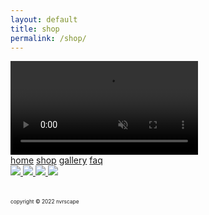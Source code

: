 ```yaml
---
layout: default
title: shop
permalink: /shop/
---
```

<style>

</style>
<!-- nav links -->
<div class="content-container">
<div class="nav-container">
    <!-- gif header -->
    <div class="header-logo">
        <video class="header-img" autoplay loop muted>
            <source src="../images/rotating-logo.mp4" type="video/mp4">
            <!-- webp here? -->
            Your browser does not support the video tag.
        </video> 
    </div>
    <div class="nav-links">
        <a class="nav-link" href="{{ site.baseurl }}/">home</a>
        <a class="nav-link active" href="{{ site.baseurl }}/shop">shop</a>
        <a class="nav-link" href="{{ site.baseurl }}/gallery">gallery</a>
        <a class="nav-link" href="{{ site.baseurl }}/faq">faq</a>
    </div>
</div>

<!-- product row -->
<div class="product-row">
    <a class="product-img-link" href="{{ site.baseurl }}/gate-belt">
        <img class="product-img" src="../images/products/belt-shot1.png">
    </a>
    <a class="product-img-link" href="{{ site.baseurl }}/transcendance-tee">
        <img class="product-img" src="../images/products/angel-tee1.png">
    </a>
    <a class="product-img-link" href="{{ site.baseurl }}/spiral-tee">
        <img class="product-img" src="../images/products/spiral-tee.png">
    </a>
    <a class="product-img-link" href="{{ site.baseurl }}/compass-bandanna">
        <img class="product-img" src="../images/products/bandana1.png">
    </a>
</div>

<div class="footer">
<a href="https://www.instagram.com/nvrscape/">
    <i class="fa-brands fa-square-instagram fa-xl"></i>
</a>
<a href="https://twitter.com/nvrscape">
    <i class="fa-brands fa-square-twitter fa-xl"></i>
</a>
<br>
<br>
<div style="font-size: .6em">
copyright © 2022 nvrscape
</div>
</div>
</div>